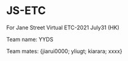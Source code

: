 # JS-ETC
For Jane Street Virtual ETC-2021 July31 (HK)

Team name: YYDS

Team mates:
{jiarui0000; yliugt; kiarara; xxxx}
